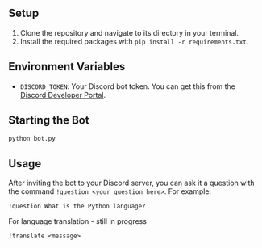 ## Setup

1. Clone the repository and navigate to its directory in your terminal.
2. Install the required packages with `pip install -r requirements.txt`.

## Environment Variables

- `DISCORD_TOKEN`: Your Discord bot token. You can get this from the [Discord Developer Portal](https://discord.com/developers/applications).

## Starting the Bot

`python bot.py`

## Usage

After inviting the bot to your Discord server, you can ask it a question with the command `!question <your question here>`. For example:

```
!question What is the Python language?
```

For language translation - still in progress
```
!translate <message>
```

